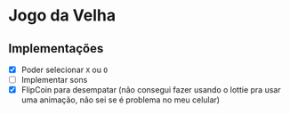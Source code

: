 # Jogo da Velha

## Implementações

- [x] Poder selecionar `X` ou `O`
- [ ] Implementar sons
- [x] FlipCoin para desempatar (não consegui fazer usando o lottie pra usar uma animação, não sei se é problema no meu celular)